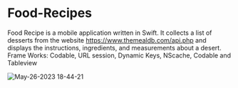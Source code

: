# Food-Recipes
Food Recipe is a mobile application written in Swift. It collects a list of desserts from the website https://www.themealdb.com/api.php and displays the instructions, ingredients, and measurements about a desert.
Frame Works:
Codable,
URL session,
Dynamic Keys,
NScache, Codable and 
Tableview



![May-26-2023 18-44-21](https://github.com/lexypaul13/Food-Recipes/assets/55071531/17c3309f-859a-4f9b-8b66-fd7103baf6e4)

